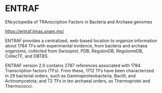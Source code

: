 # ENTRAF

ENcyclopedia of TRAnscription Factors in Bacteria and Archaea genomes 

https://entraf.iimas.unam.mx/


ENTRAF provides a centralized, web-based location to organize information about 1784 TFs with experimental evidence, from bacteria and archaea organisms, collected from Swissprot, PDB, RegulonDB, RegulomeDB, CollecTF, and DBTBS.

ENTRAF version 2.0 contains 2787 references associated with 1784 Transcription factors (TFs). From these, 1712 TFs have been characterized in 29 bacterial orders, such as Gammaproteobacteria, Bacilli, and Actinomycetota; and 72 TFs in ten archaeal orders, as Thermoprotei and Thermococci.
